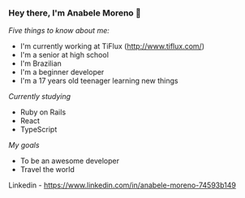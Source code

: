 ### Hey there, I'm Anabele Moreno 👋

*Five things to know about me:*

- I'm currently working at TiFlux (http://www.tiflux.com/)
- I'm a senior at high school
- I'm Brazilian
- I'm a beginner developer
- I'm a 17 years old teenager learning new things

*Currently studying*

- Ruby on Rails
- React
- TypeScript

*My goals*

- To be an awesome developer 
- Travel the world

Linkedin - https://www.linkedin.com/in/anabele-moreno-74593b149








